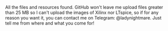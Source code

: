 All the files and resources found. GitHub won't leave me upload files greater than 25 MB so I can't upload the images of Xilinx nor LTspice, so if for any reason you want it, you can contact me on Telegram: @ladynightmare. Just tell me from where and what you come for!
